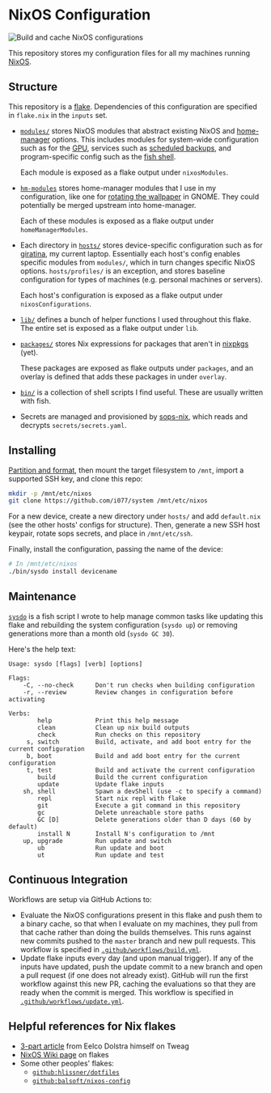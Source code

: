 # NixOS Configuration

![Build and cache NixOS configurations](https://github.com/i077/system/workflows/Build%20and%20cache%20NixOS%20configurations/badge.svg)

This repository stores my configuration files for all my machines running
[NixOS](https://nixos.org/).

## Structure

This repository is a [flake](https://github.com/tweag/rfcs/blob/flakes/rfcs/0049-flakes.md).
Dependencies of this configuration are specified in `flake.nix` in the `inputs` set.

- [`modules/`](./modules) stores NixOS modules that abstract existing NixOS and
  [home-manager](https://github.com/rycee-home-manager) options.
  This includes modules for system-wide configuration such as for the [GPU](./modules/hardware/video.nix),
  services such as [scheduled backups](./modules/services/backup.nix),
  and program-specific config such as the [fish shell](./modules/shell/fish.nix).

  Each module is exposed as a flake output under `nixosModules`.

- [`hm-modules`](./hm-modules) stores home-manager modules that I use in my configuration,
  like one for [rotating the wallpaper](./hm-modules/gnome-background.nix) in GNOME.
  They could potentially be merged upstream into home-manager.

  Each of these modules is exposed as a flake output under `homeManagerModules`.

- Each directory in [`hosts/`](./hosts) stores device-specific configuration
  such as for [giratina](./hosts/giratina), my current laptop.
  Essentially each host's config enables specific modules from `modules/`,
  which in turn changes specific NixOS options.
  `hosts/profiles/` is an exception, and stores baseline configuration for types of machines
  (e.g. personal machines or servers).

  Each host's configuration is exposed as a flake output under `nixosConfigurations`.

- [`lib/`](./lib) defines a bunch of helper functions I used throughout this flake.
  The entire set is exposed as a flake output under `lib`.

- [`packages/`](./packages) stores Nix expressions for packages that aren't in
  [nixpkgs](https://github.com/NixOS/nixpkgs) (yet).

  These packages are exposed as flake outputs under `packages`, and an overlay is defined
  that adds these packages in under `overlay`.

- [`bin/`](./bin) is a collection of shell scripts I find useful.
  These are usually written with fish.

- Secrets are managed and provisioned by [sops-nix](https://github.com/Mic92/sops-nix/),
  which reads and decrypts `secrets/secrets.yaml`.

## Installing

[Partition and format](https://nixos.org/nixos/manual/index.html#sec-installation-partitioning),
then mount the target filesystem to `/mnt`, import a supported SSH key, and clone this repo:

```sh
mkdir -p /mnt/etc/nixos
git clone https://github.com/i077/system /mnt/etc/nixos
```

For a new device, create a new directory under `hosts/` and add
`default.nix` (see the other hosts' configs for structure).
Then, generate a new SSH host keypair, rotate sops secrets,
and place in `/mnt/etc/ssh`.

Finally, install the configuration,
passing the name of the device:

```sh
# In /mnt/etc/nixos
./bin/sysdo install devicename
```

## Maintenance

[`sysdo`](./bin/sysdo) is a fish script I wrote to help manage common tasks like updating
this flake and rebuilding the system configuration (`sysdo up`) or removing
generations more than a month old (`sysdo GC 30`).

Here's the help text:
```
Usage: sysdo [flags] [verb] [options]

Flags:
    -C, --no-check      Don't run checks when building configuration
    -r, --review        Review changes in configuration before activating

Verbs:
        help            Print this help message
        clean           Clean up nix build outputs
        check           Run checks on this repository
     s, switch          Build, activate, and add boot entry for the current configuration
     b, boot            Build and add boot entry for the current configuration
     t, test            Build and activate the current configuration
        build           Build the current configuration
        update          Update flake inputs
    sh, shell           Spawn a devShell (use -c to specify a command)
        repl            Start nix repl with flake
        git             Execute a git command in this repository
        gc              Delete unreachable store paths
        GC [D]          Delete generations older than D days (60 by default)
        install N       Install N's configuration to /mnt
    up, upgrade         Run update and switch
        ub              Run update and boot
        ut              Run update and test
```

## Continuous Integration

Workflows are setup via GitHub Actions to:

- Evaluate the NixOS configurations present in this flake and push them to a binary cache,
  so that when I evaluate on my machines, they pull from that cache rather than doing the builds
  themselves. This runs against new commits pushed to the `master` branch and new pull requests.
  This workflow is specified in [`.github/workflows/build.yml`](./.github/workflows/build.yml).
- Update flake inputs every day (and upon manual trigger).
  If any of the inputs have updated, push the update commit to a new branch and open a pull request
  (if one does not already exist).
  GitHub will run the first workflow against this new PR, caching the evaluations so that they are
  ready when the commit is merged.
  This workflow is specified in [`.github/workflows/update.yml`](./.github/workflows/update.yml).

## Helpful references for Nix flakes

- [3-part article](https://www.tweag.io/blog/2020-05-25-flakes/) from Eelco Dolstra himself on Tweag
- [NixOS Wiki page](https://nixos.wiki/wiki/Flakes) on flakes
- Some other peoples' flakes:
  - [`github:hlissner/dotfiles`](https://github.com/hlissner/dotfiles)
  - [`github:balsoft/nixos-config`](https://github.com/balsoft/nixos-config)
